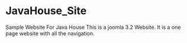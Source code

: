 JavaHouse_Site
==============

Sample Website For Java House
This is a joomla 3.2 Website.
It is a one page website with all the navigation.
